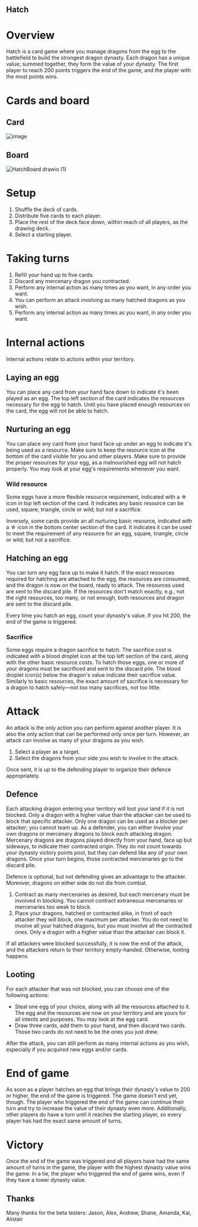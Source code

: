 ## Hatch

# Overview

Hatch is a card game where you manage dragons from the egg to the battlefield to build the strongest dragon dynasty. Each dragon has a unique value; summed together, they form the value of your dynasty. The first player to reach 200 points triggers the end of the game, and the player with the most points wins.

# Cards and board

## Card

![image](https://github.com/agrum/Hatch/assets/2688838/ffab90fb-ec00-4e33-a126-1f0d530fd86c)

## Board

![HatchBoard drawio (1)](https://github.com/agrum/Hatch/assets/2688838/a985c5c1-45e2-48f3-9811-e1ab0ffbaafe)

# Setup

1. Shuffle the deck of cards.
2. Distribute five cards to each player.
3. Place the rest of the deck face down, within reach of all players, as the drawing deck.
4. Select a starting player.

# Taking turns

1. Refill your hand up to five cards.
2. Discard any mercenary dragon you contracted.
3. Perform any internal action as many times as you want, in any order you want.
4. You can perform an attack involving as many hatched dragons as you wish.
5. Perform any internal action as many times as you want, in any order you want.

# Internal actions

Internal actions relate to actions within your territory.

## Laying an egg

You can place any card from your hand face down to indicate it's been played as an egg. The top left section of the card indicates the resources necessary for the egg to hatch. Until you have placed enough resources on the card, the egg will not be able to hatch.

## Nurturing an egg

You can place any card from your hand face up under an egg to indicate it's being used as a resource. Make sure to keep the resource icon at the bottom of the card visible for you and other players. Make sure to provide the proper resources for your egg, as a malnourished egg will not hatch properly. You may look at your egg's requirements whenever you want.

### Wild resource

Some eggs have a more flexible resource requirement, indicated with a ☆ icon in top left section of the card. It indicates any basic resource can be used, square, triangle, circle or wild; but not a sacrifice.

Inversely, some cards provide an all nurturing basic resource, indicated with a ☆ icon in the bottom center section of the card. It indicates it can be used to meet the requirement of any resource for an egg, square, triangle, circle or wild; but not a sacrifice. 

## Hatching an egg

You can turn any egg face up to make it hatch. If the exact resources required for hatching are attached to the egg, the resources are consumed, and the dragon is now on the board, ready to attack. The resources used are sent to the discard pile. If the resources don't match exactly, e.g., not the right resources, too many, or not enough, both resources and dragon are sent to the discard pile.

Every time you hatch an egg, count your dynasty's value. If you hit 200, the end of the game is triggered.

### Sacrifice

Some eggs require a dragon sacrifice to hatch. The sacrifice cost is indicated with a blood droplet icon at the top left section of the card, along with the other basic resource costs. To hatch those eggs, one or more of your dragons must be sacrificed and sent to the discard pile. The blood droplet icon(s) below the dragon's value indicate their sacrifice value. Similarly to basic resources, the exact amount of sacrifice is necessary for a dragon to hatch safely—not too many sacrifices, not too little.

# Attack

An attack is the only action you can perform against another player. It is also the only action that can be performed only once per turn. However, an attack can involve as many of your dragons as you wish.

1. Select a player as a target.
2. Select the dragons from your side you wish to involve in the attack.

Once sent, it is up to the defending player to organize their defence appropriately.

## Defence

Each attacking dragon entering your territory will loot your land if it is not blocked. Only a dragon with a higher value than the attacker can be used to block that specific attacker. Only one dragon can be used as a blocker per attacker; you cannot team up. As a defender, you can either involve your own dragons or mercenary dragons to block each attacking dragon. Mercenary dragons are dragons played directly from your hand, face up but sideways, to indicate their contracted origin. They do not count towards your dynasty victory points pool, but they can defend like any of your own dragons. Once your turn begins, those contracted mercenaries go to the discard pile.

Defence is optional, but not defending gives an advantage to the attacker. Moreover, dragons on either side do not die from combat.

1. Contract as many mercenaries as desired, but each mercenary must be involved in blocking. You cannot contract extraneous mercenaries or mercenaries too weak to block.
2. Place your dragons, hatched or contracted alike, in front of each attacker they will block, one maximum per attacker. You do not need to involve all your hatched dragons, but you must involve all the contracted ones. Only a dragon with a higher value than the attacker can block it.

If all attackers were blocked successfully, it is now the end of the attack, and the attackers return to their territory empty-handed. Otherwise, looting happens.

## Looting

For each attacker that was not blocked, you can choose one of the following actions:

- Steal one egg of your choice, along with all the resources attached to it. The egg and the resources are now on your territory and are yours for all intents and purposes. You may look at the egg card.
- Draw three cards, add them to your hand, and then discard two cards. Those two cards do not need to be the ones you just drew.

After the attack, you can still perform as many internal actions as you wish, especially if you acquired new eggs and/or cards.

# End of game

As soon as a player hatches an egg that brings their dynasty's value to 200 or higher, the end of the game is triggered. The game doesn't end yet, though. The player who triggered the end of the game can continue their turn and try to increase the value of their dynasty even more. Additionally, other players do have a turn until it reaches the starting player, so every player has had the exact same amount of turns.

# Victory

Once the end of the game was triggered and all players have had the same amount of turns in the game, the player with the highest dynasty value wins the game. In a tie, the player who triggered the end of game wins, even if they have a lower dynasty value.

## Thanks

Many thanks for the beta testers: Jason, Alex, Andrew, Shane, Amanda, Kai, Alistair
